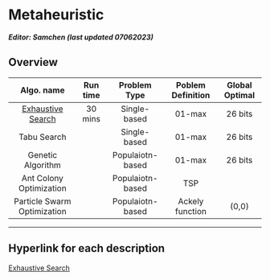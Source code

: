 # Metaheuristic

***Editor: Samchen (last updated 07062023)***

## **Overview**

Algo. name | Run time | Problem Type | Poblem Definition| Global Optimal
:----:|:----:|:----:|:----:|:----:
[Exhaustive Search](./document/ES.md) | 30 mins | Single-based | 01-max | 26 bits
Tabu Search |  | Single-based | 01-max | 26 bits
Genetic Algorithm |  | Populaiotn-based | 01-max | 26 bits
Ant Colony Optimization |  | Populaiotn-based | TSP |
Particle Swarm Optimization |  | Populaiotn-based | Ackely function | (0,0)
---

## **Hyperlink for each description**

[Exhaustive Search](./document/ES.md)
